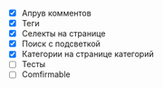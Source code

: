 - [x] Апрув комментов
- [x] Теги
- [x] Селекты на странице
- [x] Поиск с подсветкой
- [x] Категории на странице категорий
- [ ] Тесты
- [ ] Comfirmable

